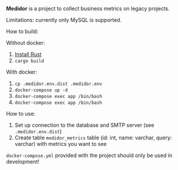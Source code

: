 **Medidor** is a project to collect business metrics on legacy projects.

Limitations: currently only MySQL is supported.

How to build:

Without docker: 
1. [Install Rust](https://www.rust-lang.org/tools/install)
2. `cargo build`

With docker:
1. `cp .medidor.env.dist .medidor.env` 
2. `docker-compose up -d` 
3. `docker-compose exec app /bin/bash`
4. `docker-compose exec app /bin/bash`

How to use:

1. Set up connection to the database and SMTP server (see `.medidor.env.dist`)
2. Create table `medidor_metrics` table (id: int, name: varchar, query: varchar) with metrics you want to see

`docker-compose.yml` provided with the project should only be used in development!
